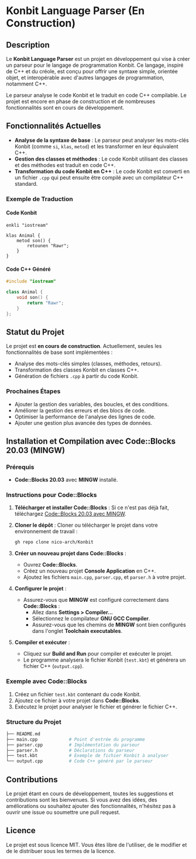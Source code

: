 # Konbit Language Parser (En Construction)

## Description

Le **Konbit Language Parser** est un projet en développement qui vise à créer un parseur pour le langage de programmation Konbit. Ce langage, inspiré de C++ et du créole, est conçu pour offrir une syntaxe simple, orientée objet, et interopérable avec d'autres langages de programmation, notamment C++.

Le parseur analyse le code Konbit et le traduit en code C++ compilable. Le projet est encore en phase de construction et de nombreuses fonctionnalités sont en cours de développement.

## Fonctionnalités Actuelles

- **Analyse de la syntaxe de base** : Le parseur peut analyser les mots-clés Konbit (comme `si`, `klas`, `metod`) et les transformer en leur équivalent C++.
- **Gestion des classes et méthodes** : Le code Konbit utilisant des classes et des méthodes est traduit en code C++.
- **Transformation du code Konbit en C++** : Le code Konbit est converti en un fichier `.cpp` qui peut ensuite être compilé avec un compilateur C++ standard.

### Exemple de Traduction

#### Code Konbit
```konbit
enkli "iostream"

klas Animal {
    metod son() {
        retounen "Rawr";
    }
}
```

#### Code C++ Généré
```cpp
#include "iostream"

class Animal {
    void son() {
        return "Rawr";
    }
};
```

## Statut du Projet

Le projet est **en cours de construction**. Actuellement, seules les fonctionnalités de base sont implémentées :

- Analyse des mots-clés simples (classes, méthodes, retours).
- Transformation des classes Konbit en classes C++.
- Génération de fichiers `.cpp` à partir du code Konbit.

### Prochaines Étapes

- Ajouter la gestion des variables, des boucles, et des conditions.
- Améliorer la gestion des erreurs et des blocs de code.
- Optimiser la performance de l'analyse des lignes de code.
- Ajouter une gestion plus avancée des types de données.

## Installation et Compilation avec Code::Blocks 20.03 (MINGW)

### Prérequis

- **Code::Blocks 20.03** avec **MINGW** installé.

### Instructions pour Code::Blocks

1. **Télécharger et installer Code::Blocks** :
   Si ce n'est pas déjà fait, téléchargez [Code::Blocks 20.03 avec MINGW]([https://www.codeblocks.org/downloads/26](https://www.codeblocks.org/downloads/binaries/)).

2. **Cloner le dépôt** :
   Cloner ou télécharger le projet dans votre environnement de travail :
   ```bash
   gh repo clone nico-arch/Konbit
   ```

3. **Créer un nouveau projet dans Code::Blocks** :
   - Ouvrez **Code::Blocks**.
   - Créez un nouveau projet **Console Application** en C++.
   - Ajoutez les fichiers `main.cpp`, `parser.cpp`, et `parser.h` à votre projet.

4. **Configurer le projet** :
   - Assurez-vous que **MINGW** est configuré correctement dans **Code::Blocks** :
     - Allez dans **Settings > Compiler...**
     - Sélectionnez le compilateur **GNU GCC Compiler**.
     - Assurez-vous que les chemins de **MINGW** sont bien configurés dans l'onglet **Toolchain executables**.

5. **Compiler et exécuter** :
   - Cliquez sur **Build and Run** pour compiler et exécuter le projet.
   - Le programme analysera le fichier Konbit (`test.kbt`) et générera un fichier C++ (`output.cpp`).

### Exemple avec Code::Blocks
1. Créez un fichier `test.kbt` contenant du code Konbit.
2. Ajoutez ce fichier à votre projet dans **Code::Blocks**.
3. Exécutez le projet pour analyser le fichier et générer le fichier C++.

### Structure du Projet

```bash
├── README.md
├── main.cpp            # Point d'entrée du programme
├── parser.cpp          # Implémentation du parseur
├── parser.h            # Déclarations du parseur
├── test.kbt            # Exemple de fichier Konbit à analyser
└── output.cpp          # Code C++ généré par le parseur
```

## Contributions

Le projet étant en cours de développement, toutes les suggestions et contributions sont les bienvenues. Si vous avez des idées, des améliorations ou souhaitez ajouter des fonctionnalités, n'hésitez pas à ouvrir une issue ou soumettre une pull request.

## Licence

Le projet est sous licence MIT. Vous êtes libre de l'utiliser, de le modifier et de le distribuer sous les termes de la licence.
